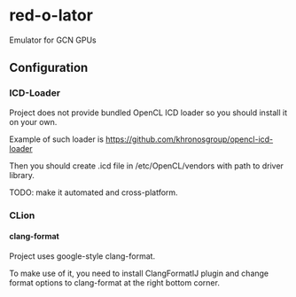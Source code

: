 # red-o-lator

Emulator for GCN GPUs

## Configuration

### ICD-Loader

Project does not provide bundled OpenCL ICD loader so you should install it on your own.

Example of such loader is https://github.com/khronosgroup/opencl-icd-loader

Then you should create .icd file in /etc/OpenCL/vendors with path to driver library.

TODO: make it automated and cross-platform.

### CLion

#### clang-format

Project uses google-style clang-format.

To make use of it, you need to install ClangFormatIJ plugin and change format options to clang-format at the right
bottom corner.